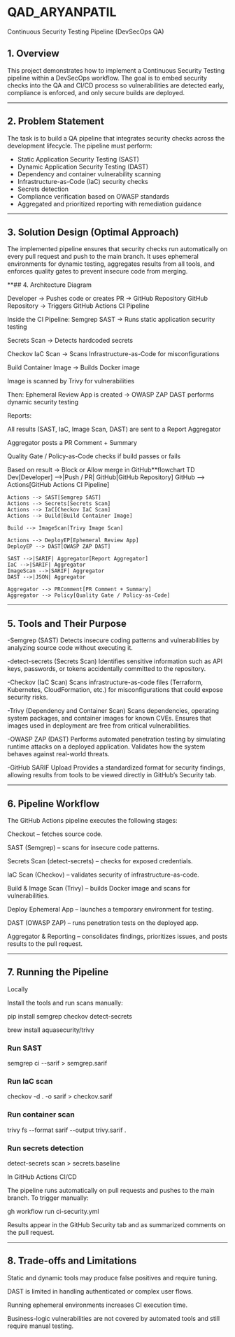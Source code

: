 # QAD_ARYANPATIL



 Continuous Security Testing Pipeline (DevSecOps QA)

## 1. Overview
This project demonstrates how to implement a Continuous Security Testing pipeline within a DevSecOps workflow. The goal is to embed security checks into the QA and CI/CD process so vulnerabilities are detected early, compliance is enforced, and only secure builds are deployed.

---

## 2. Problem Statement
The task is to build a QA pipeline that integrates security checks across the development lifecycle. The pipeline must perform:

- Static Application Security Testing (SAST)
- Dynamic Application Security Testing (DAST)
- Dependency and container vulnerability scanning
- Infrastructure-as-Code (IaC) security checks
- Secrets detection
- Compliance verification based on OWASP standards
- Aggregated and prioritized reporting with remediation guidance

---

## 3. Solution Design (Optimal Approach)
The implemented pipeline ensures that security checks run automatically on every pull request and push to the main branch. It uses ephemeral environments for dynamic testing, aggregates results from all tools, and enforces quality gates to prevent insecure code from merging.

**## 4. Architecture Diagram

Developer → Pushes code or creates PR → GitHub Repository
GitHub Repository → Triggers GitHub Actions CI Pipeline

Inside the CI Pipeline:
Semgrep SAST → Runs static application security testing

Secrets Scan → Detects hardcoded secrets

Checkov IaC Scan → Scans Infrastructure-as-Code for misconfigurations

Build Container Image → Builds Docker image

Image is scanned by Trivy for vulnerabilities


Then:
Ephemeral Review App is created → OWASP ZAP DAST performs dynamic security testing

Reports:

All results (SAST, IaC, Image Scan, DAST) are sent to a Report Aggregator

Aggregator posts a PR Comment + Summary

Quality Gate / Policy-as-Code checks if build passes or fails

Based on result → Block or Allow merge in GitHub**flowchart TD
    Dev[Developer] -->|Push / PR| GitHub[GitHub Repository]
    GitHub --> Actions[GitHub Actions CI Pipeline]

    Actions --> SAST[Semgrep SAST]
    Actions --> Secrets[Secrets Scan]
    Actions --> IaC[Checkov IaC Scan]
    Actions --> Build[Build Container Image]

    Build --> ImageScan[Trivy Image Scan]

    Actions --> DeployEP[Ephemeral Review App]
    DeployEP --> DAST[OWASP ZAP DAST]

    SAST -->|SARIF| Aggregator[Report Aggregator]
    IaC -->|SARIF| Aggregator
    ImageScan -->|SARIF| Aggregator
    DAST -->|JSON| Aggregator

    Aggregator --> PRComment[PR Comment + Summary]
    Aggregator --> Policy[Quality Gate / Policy-as-Code]
---

## 5. Tools and Their Purpose

-Semgrep (SAST)
Detects insecure coding patterns and vulnerabilities by analyzing source code without executing it.

-detect-secrets (Secrets Scan)
Identifies sensitive information such as API keys, passwords, or tokens accidentally committed to the repository.

-Checkov (IaC Scan)
Scans infrastructure-as-code files (Terraform, Kubernetes, CloudFormation, etc.) for misconfigurations that could expose security risks.

-Trivy (Dependency and Container Scan)
Scans dependencies, operating system packages, and container images for known CVEs. Ensures that images used in deployment are free from critical vulnerabilities.

-OWASP ZAP (DAST)
Performs automated penetration testing by simulating runtime attacks on a deployed application. Validates how the system behaves against real-world threats.

-GitHub SARIF Upload
Provides a standardized format for security findings, allowing results from tools to be viewed directly in GitHub’s Security tab.


---

## 6. Pipeline Workflow

The GitHub Actions pipeline executes the following stages:

Checkout – fetches source code.

SAST (Semgrep) – scans for insecure code patterns.

Secrets Scan (detect-secrets) – checks for exposed credentials.

IaC Scan (Checkov) – validates security of infrastructure-as-code.

Build & Image Scan (Trivy) – builds Docker image and scans for vulnerabilities.

Deploy Ephemeral App – launches a temporary environment for testing.

DAST (OWASP ZAP) – runs penetration tests on the deployed app.

Aggregator & Reporting – consolidates findings, prioritizes issues, and posts results to the pull request.


---

## 7. Running the Pipeline
Locally

Install the tools and run scans manually:

pip install semgrep checkov detect-secrets

brew install aquasecurity/trivy

### Run SAST
semgrep ci --sarif > semgrep.sarif

### Run IaC scan
checkov -d . -o sarif > checkov.sarif

### Run container scan
trivy fs --format sarif --output trivy.sarif .

### Run secrets detection
detect-secrets scan > secrets.baseline

In GitHub Actions CI/CD

The pipeline runs automatically on pull requests and pushes to the main branch.
To trigger manually:

gh workflow run ci-security.yml


Results appear in the GitHub Security tab and as summarized comments on the pull request.

---

## 8. Trade-offs and Limitations

Static and dynamic tools may produce false positives and require tuning.

DAST is limited in handling authenticated or complex user flows.

Running ephemeral environments increases CI execution time.

Business-logic vulnerabilities are not covered by automated tools and still require manual testing.

